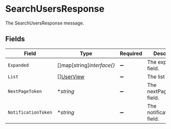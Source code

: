 # SearchUsersResponse

The SearchUsersResponse message.


## Fields

| Field                                         | Type                                          | Required                                      | Description                                   |
| --------------------------------------------- | --------------------------------------------- | --------------------------------------------- | --------------------------------------------- |
| `Expanded`                                    | []map[string]*interface{}*                    | :heavy_minus_sign:                            | The expanded field.                           |
| `List`                                        | [][UserView](../../models/shared/userview.md) | :heavy_minus_sign:                            | The list field.                               |
| `NextPageToken`                               | **string*                                     | :heavy_minus_sign:                            | The nextPageToken field.                      |
| `NotificationToken`                           | **string*                                     | :heavy_minus_sign:                            | The notificationToken field.                  |